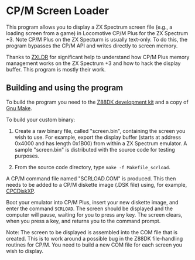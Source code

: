 # CP/M Screen Loader

This program allows you to display a ZX Spectrum screen file (e.g., a loading screen from a game) in Locomotive CP/M Plus for the ZX Spectrum +3. Note CP/M Plus on the ZX Specturm is usually text-only. To do this, the program bypasses the CP/M API and writes directly to screen memory.

Thanks to [ZXLDR](https://www.youtube.com/channel/UCOcVtgjCP-Yv6FsKEfkSonA) for significant help to understand how CP/M Plus memory management works on the ZX Spectrum +3 and how to hack the display buffer. This program is mostly their work.

## Building and using the program

To build the program you need to the [Z88DK development kit](https://github.com/z88dk) and a copy of [Gnu Make](https://www.gnu.org/software/make/).

To build your custom binary:

1. Create a raw binary file, called "screen.bin", containing the screen you wish to use. For example, export the display buffer (starts at address 0x4000 and has length 0x1B00) from within a ZX Spectrum emulator. A sample "screen.bin" is distributed with the source code for testing purposes.

2. From the source code directory, type `make -f Makefile_scrload`.

A CP/M command file named "SCRLOAD.COM" is produced. This then needs to be added to a CP/M diskette image (.DSK file) using, for example, [CPCDiskXP](http://www.cpcmania.com/cpcdiskxp/cpcdiskxp.htm).

Boot your emulator into CP/M Plus, insert your new diskette image, and enter the command `SCRLOAD`. The screen should be displayed and the computer will pause, waiting for you to press any key. The screen clears, when you press a key, and returns you to the command prompt.

Note: The screen to be displayed is assembled into the COM file that is created. This is to work around a possible bug in the Z88DK file-handling routines for CP/M. You need to build a new COM file for each screen you wish to display.
